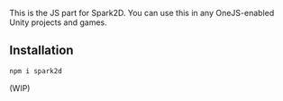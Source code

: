 This is the JS part for Spark2D. You can use this in any OneJS-enabled Unity projects and games.

## Installation

```bash
npm i spark2d
```

(WIP)